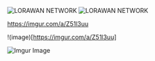 
![LORAWAN NETWORK](https://i.imgur.com/MoKkzV8.png)
![LORAWAN NETWORK](https://i.imgur.com/BmncJ8X.png)

 https://imgur.com/a/Z51l3uu
 
 !(image)[https://imgur.com/a/Z51l3uu]

![Imgur Image](https://imgur.com/a/Z51l3uu.png)
